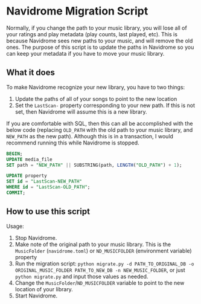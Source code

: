 # Navidrome Migration Script

Normally, if you change the path to your music library, you will lose all of your ratings and play metadata (play counts, last played, etc).
This is because Navidrome sees new paths to your music, and will remove the old ones.
The purpose of this script is to update the paths in Navidrome so you can keep your metadata if you have to move your music library.

## What it does
To make Navidrome recognize your new library, you have to two things:
1. Update the paths of all of your songs to point to the new location
2. Set the `LastScan-` property corresponding to your new path. If this is not set, then Navidrome will assume this is a new library.

If you are comfortable with SQL, then this can all be accomplished with the below code
(replacing `OLD_PATH` with the old path to your music library, and `NEW_PATH` as the new path).
Although this is in a transaction, I would recommend running this while Navidrome is stopped.

```sql
BEGIN;
UPDATE media_file
SET path = "NEW_PATH" || SUBSTRING(path, LENGTH("OLD_PATH") + 1);

UPDATE property
SET id = "LastScan-NEW_PATH"
WHERE id = "LastScan-OLD_PATH";
COMMIT;
```

## How to use this script

Usage:
1. Stop Navidrome.
1. Make note of the original path to your music library. 
This is the `MusicFolder` (`navidrome.toml`) or `ND_MUSICFOLDER` (environment variable) property
1. Run the migration script: `python migrate.py -d PATH_TO_ORIGINAL_DB -o ORIGINAL_MUSIC_FOLDER PATH_TO_NEW_DB -n NEW_MUSIC_FOLDER`, or just `python migrate.py` and input those values as needed.
1. Change the `MusicFolder`/`ND_MUSICFOLDER` variable to point to the new location of your library.
1. Start Navidrome. 